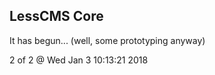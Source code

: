 LessCMS Core
------------

It has begun... (well, some prototyping anyway)

2 of 2 @ Wed Jan  3 10:13:21 2018
